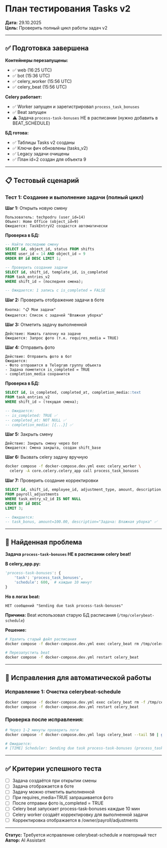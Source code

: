 # План тестирования Tasks v2

**Дата:** 29.10.2025  
**Цель:** Проверить полный цикл работы задач v2

---

## ✅ Подготовка завершена

**Контейнеры перезапущены:**
- ✅ web (16:25 UTC)
- ✅ bot (15:36 UTC) 
- ✅ celery_worker (15:56 UTC)
- ✅ celery_beat (15:56 UTC)

**Celery работает:**
- ✅ Worker запущен и зарегистрировал `process_task_bonuses`
- ✅ Beat запущен
- ⚠️ Задача `process-task-bonuses` НЕ в расписании (нужно добавить в BEAT_SCHEDULE)

**БД готова:**
- ✅ Таблицы Tasks v2 созданы
- ✅ Ключи фич обновлены (tasks_v2)
- ✅ Legacy задачи очищены
- ✅ План id=2 создан для объекта 9

---

## 📋 Тестовый сценарий

### Тест 1: Создание и выполнение задачи (полный цикл)

**Шаг 1:** Открыть новую смену
```
Пользователь: techpodru (user_id=14)
Объект: Home Office (object_id=9)
Ожидается: TaskEntryV2 создастся автоматически
```

**Проверка в БД:**
```sql
-- Найти последнюю смену
SELECT id, object_id, status FROM shifts 
WHERE user_id = 14 AND object_id = 9 
ORDER BY id DESC LIMIT 1;

-- Проверить создание задачи
SELECT id, shift_id, template_id, is_completed 
FROM task_entries_v2 
WHERE shift_id = (последняя смена);

-- Ожидается: 1 запись с is_completed = FALSE
```

**Шаг 2:** Проверить отображение задачи в боте
```
Кнопка: "📋 Мои задачи"
Ожидается: Список с задачей "Влажная уборка"
```

**Шаг 3:** Отметить задачу выполненной
```
Действие: Нажать галочку на задаче
Ожидается: Запрос фото (т.к. requires_media = TRUE)
```

**Шаг 4:** Отправить фото
```
Действие: Отправить фото в бот
Ожидается: 
- Фото отправится в Telegram группу объекта
- Задача пометится is_completed = TRUE
- completion_media сохранится
```

**Проверка в БД:**
```sql
SELECT id, is_completed, completed_at, completion_media::text
FROM task_entries_v2 
WHERE shift_id = (текущая смена);

-- Ожидается:
-- is_completed: TRUE ✅
-- completed_at: NOT NULL ✅
-- completion_media: [{...}] ✅
```

**Шаг 5:** Закрыть смену
```
Действие: Закрыть смену через бот
Ожидается: Смена закрыта, создан shift_base
```

**Шаг 6:** Вызвать celery задачу вручную
```bash
docker compose -f docker-compose.dev.yml exec celery_worker \
  celery -A core.celery.celery_app call process_task_bonuses
```

**Шаг 7:** Проверить создание корректировки
```sql
SELECT id, shift_id, employee_id, adjustment_type, amount, description, task_entry_v2_id
FROM payroll_adjustments
WHERE task_entry_v2_id IS NOT NULL
ORDER BY id DESC
LIMIT 3;

-- Ожидается:
-- task_bonus, amount=100.00, description="Задача: Влажная уборка" ✅
```

---

## 🐛 Найденная проблема

**Задача `process-task-bonuses` НЕ в расписании celery beat!**

**В celery_app.py:**
```python
'process-task-bonuses': {
    'task': 'process_task_bonuses',
    'schedule': 600,  # каждые 10 минут
}
```

**Но в логах beat:**
```
НЕТ сообщений "Sending due task process-task-bonuses"
```

**Причина:** Beat использовал старую БД расписания (`/tmp/celerybeat-schedule`)

**Решение:**
```bash
# Удалить старый файл расписания
docker compose -f docker-compose.dev.yml exec celery_beat rm /tmp/celerybeat-schedule

# Перезапустить beat
docker compose -f docker-compose.dev.yml restart celery_beat
```

---

## 🔧 Исправления для автоматической работы

### Исправление 1: Очистка celerybeat-schedule

```bash
docker compose -f docker-compose.dev.yml exec celery_beat rm -f /tmp/celerybeat-schedule
docker compose -f docker-compose.dev.yml restart celery_beat
```

### Проверка после исправления:

```bash
# Через 1-2 минуты проверить логи
docker compose -f docker-compose.dev.yml logs celery_beat --tail 50 | grep "process-task-bonuses"

# Ожидается:
# [TIME] Scheduler: Sending due task process-task-bonuses (process_task_bonuses)
```

---

## ✅ Критерии успешного теста

- [ ] Задача создаётся при открытии смены
- [ ] Задача отображается в боте
- [ ] Задачу можно отметить выполненной
- [ ] При requires_media=TRUE запрашивается фото
- [ ] После отправки фото is_completed = TRUE
- [ ] Celery beat запускает process-task-bonuses каждые 10 мин
- [ ] Celery worker создаёт корректировку для выполненной задачи
- [ ] Корректировка отображается в /owner/payroll/adjustments

---

**Статус:** Требуется исправление celerybeat-schedule и повторный тест  
**Автор:** AI Assistant


